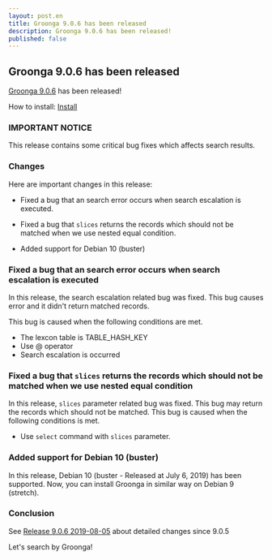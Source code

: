 ```yaml
---
layout: post.en
title: Groonga 9.0.6 has been released
description: Groonga 9.0.6 has been released!
published: false
---
```


## Groonga 9.0.6 has been released

[Groonga 9.0.6](/docs/news.html#release-9-0-5) has been released!

How to install: [Install](/docs/install.html)

### IMPORTANT NOTICE

This release contains some critical bug fixes which affects search results.

### Changes

Here are important changes in this release:

* Fixed a bug that an search error occurs when search escalation is executed.

* Fixed a bug that ``slices`` returns the records which should not be matched when we use nested equal condition.

* Added support for Debian 10 (buster)


### Fixed a bug that an search error occurs when search escalation is executed

In this release, the search escalation related bug was fixed. This bug causes error and it didn't return matched records.

This bug is caused when the following conditions are met.

* The lexcon table is TABLE_HASH_KEY
* Use @ operator
* Search escalation is occurred

### Fixed a bug that ``slices`` returns the records which should not be matched when we use nested equal condition

In this release, ``slices`` parameter related bug was fixed. This bug may return the records which should not be matched.
This bug is caused when the following conditions is met.

* Use ``select`` command with ``slices`` parameter.

### Added support for Debian 10 (buster)

In this release, Debian 10 (buster - Released at July 6, 2019) has been supported.
Now, you can install Groonga in similar way on Debian 9 (stretch).

### Conclusion

See [Release 9.0.6 2019-08-05](/docs/news.html#release-9-0-6) about detailed changes since 9.0.5

Let's search by Groonga!
